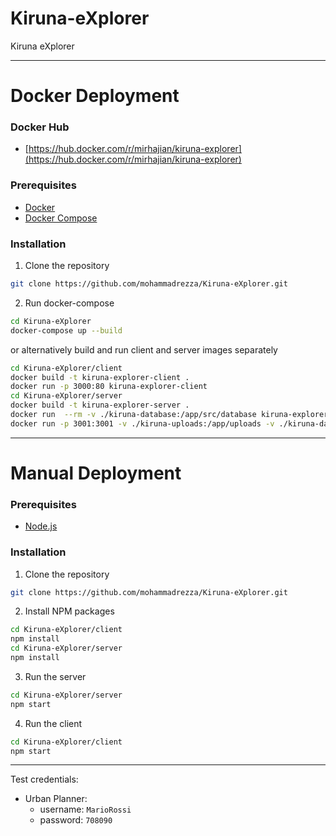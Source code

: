 # Kiruna-eXplorer
Kiruna eXplorer

---
# Docker Deployment
### Docker Hub
- [https://hub.docker.com/r/mirhajian/kiruna-explorer](https://hub.docker.com/r/mirhajian/kiruna-explorer)
### Prerequisites
- [Docker](https://www.docker.com/)
- [Docker Compose](https://docs.docker.com/compose/)
### Installation
1. Clone the repository
```sh
git clone https://github.com/mohammadrezza/Kiruna-eXplorer.git
```
2. Run docker-compose
```sh
cd Kiruna-eXplorer
docker-compose up --build
```
or alternatively build and run client and server images separately
```sh
cd Kiruna-eXplorer/client
docker build -t kiruna-explorer-client .
docker run -p 3000:80 kiruna-explorer-client
cd Kiruna-eXplorer/server
docker build -t kiruna-explorer-server .
docker run  --rm -v ./kiruna-database:/app/src/database kiruna-explorer-server npm run init-db
docker run -p 3001:3001 -v ./kiruna-uploads:/app/uploads -v ./kiruna-database:/app/src/database kiruna-explorer-server 
```

---
# Manual Deployment
### Prerequisites
- [Node.js](https://nodejs.org/en/)
### Installation
1. Clone the repository
```sh
git clone https://github.com/mohammadrezza/Kiruna-eXplorer.git
```
2. Install NPM packages
```sh
cd Kiruna-eXplorer/client
npm install
cd Kiruna-eXplorer/server
npm install
```
3. Run the server
```sh
cd Kiruna-eXplorer/server
npm start
```
4. Run the client
```sh
cd Kiruna-eXplorer/client
npm start
```
---
Test credentials:
- Urban Planner:
  - username: `MarioRossi`
  - password: `708090`
